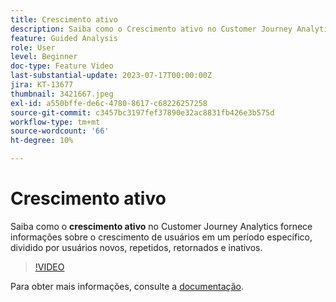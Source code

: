 ```yaml
---
title: Crescimento ativo
description: Saiba como o Crescimento ativo no Customer Journey Analytics fornece insights sobre o crescimento de usuários em um período específico, dividido por usuários novos, repetidos, retornados e inativos.
feature: Guided Analysis
role: User
level: Beginner
doc-type: Feature Video
last-substantial-update: 2023-07-17T00:00:00Z
jira: KT-13677
thumbnail: 3421667.jpeg
exl-id: a550bffe-de6c-4780-8617-c68226257258
source-git-commit: c3457bc3197fef37890e32ac8831fb426e3b575d
workflow-type: tm+mt
source-wordcount: '66'
ht-degree: 10%

---
```


# Crescimento ativo

Saiba como o **crescimento ativo** no Customer Journey Analytics fornece informações sobre o crescimento de usuários em um período específico, dividido por usuários novos, repetidos, retornados e inativos.

>[!VIDEO](https://video.tv.adobe.com/v/3421667/?learn=on)

Para obter mais informações, consulte a [documentação](https://experienceleague.adobe.com/docs/analytics-platform/using/guided-analysis/user-growth/active.html?lang=pt-BR).
